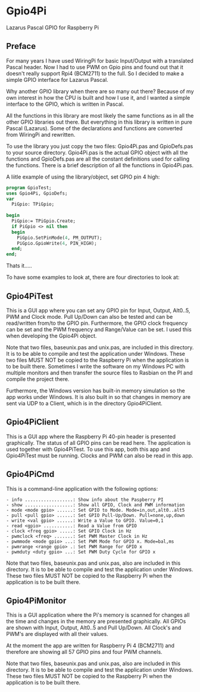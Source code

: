 # Gpio4Pi
 Lazarus Pascal GPIO for Raspberry Pi

## Preface
For many years I have used WiringPi for basic Input/Output with a translated Pascal header.
Now I had to use PWM on Gpio pins and found out that it doesn't really support Rpi4 (BCM2711) to the full.
So I decided to make a simple GPIO interface for Lazarus Pascal.

Why another GPIO library when there are so many out there?
Because of my own interest in how the CPU is built and how I use it,
and I wanted a simple interface to the GPIO, which is written in Pascal.

All the functions in this library are most likely the same functions as in all the other GPIO libraries out there.
But everything in this library is written in pure Pascal (Lazarus).
Some of the declarations and functions are converted from WiringPi and rewritten.

To use the library you just copy the two files: Gpio4Pi.pas and GpioDefs.pas to your source directory.
Gpio4Pi.pas is the actual GPIO object with all the functions and
GpioDefs.pas are all the constant definitions used for calling the functions.
There is a brief description of all the functions in Gpio4Pi.pas.

A liitle example of using the library/object, set GPIO pin 4 high:

```pas
program GpioTest;
uses Gpio4Pi, GpioDefs;
var
  PiGpio: TPiGpio;
  
begin
  PiGpio:= TPiGpio.Create;
  if PiGpio <> nil then
  begin
    PiGpio.SetPinMode(4, PM_OUTPUT);
    PiGpio.GpioWrite(4, PIN_HIGH);
  end;
end;
```

Thats it.....

To have some examples to look at, there are four directories to look at:

## Gpio4PiTest
This is a GUI app where you can set any GPIO pin for Input, Output, Alt0..5, PWM and Clock mode.
Pull Up/Down can also be tested and can be read/written from/to the GPIO pin. 
Furthermore, the GPIO clock frequency can be set and the PWM frequency and Range/Value can be set.
I used this when developing the Gpio4Pi object.

Note that two files, baseunix.pas and unix.pas, are included in this directory. 
It is to be able to compile and test the application under Windows. 
These two files MUST NOT be copied to the Raspberry Pi when the application is to be built there.
Sometimes I write the software on my Windows PC with multiple monitors and then transfer
the source files to Rasbian on the PI and compile the project there.

Furthermore, the Windows version has built-in memory simulation so the app works under Windows.
It is also built in so that changes in memory are sent via UDP to a Client,
which is in the directory Gpio4PiClient.

## Gpio4PiClient
This is a GUI app where the Raspberry Pi 40-pin header is presented graphically.
The status of all GPIO pins can be read here.
The application is used together with Gpio4PiTest.
To use this app, both this app and Gpio4PiTest must be running.
Clocks and PWM can also be read in this app.

## Gpio4PiCmd
This is a command-line application with the following options:
```
- info ..................: Show info about the Paspberry PI
- show ..................: Show all GPIO, Clock and PWM information
- mode <mode gpio> ......: Set GPIO to Mode. Mode=in,out,alt0..alt5
- pull <pull gpio> ......: Set GPIO Pull-Up/Down. Pull=none,up,down
- write <val gpio> ......: Write a Value to GPIO. Value=0,1
- read <gpio> ...........: Read a Value from GPIO
- clock <freq gpio> .....: Set GPIO Clock in Hz
- pwmclock <freq> .......: Set PWM Master Clock in Hz
- pwmmode <mode gpio> ...: Set PWM Mode for GPIO x. Mode=bal,ms
- pwmrange <range gpio> .: Set PWM Range for GPIO x
- pwmduty <duty gpio> ...: Set PWM Duty Cycle for GPIO x
```

Note that two files, baseunix.pas and unix.pas, also are included in this directory. 
It is to be able to compile and test the application under Windows. 
These two files MUST NOT be copied to the Raspberry Pi when the application is to be built there.

## Gpio4PiMonitor
This is a GUI application where the Pi's memory is scanned for changes all the time
and changes in the memory are presented graphically.
All GPIOs are shown with Input, Output, Alt0..5 and Pull Up/Down.
All Clock's and PWM's are displayed with all their values.

At the moment the app are written for Raspberry Pi 4 (BCM2711) and therefore are showing all 57 GPIO pins and four PWM channels.

Note that two files, baseunix.pas and unix.pas, also are included in this directory. 
It is to be able to compile and test the application under Windows. 
These two files MUST NOT be copied to the Raspberry Pi when the application is to be built there.


